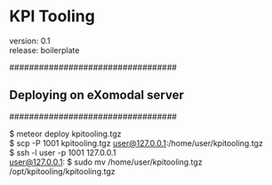 KPI Tooling
=======

version: 0.1  
release: boilerplate  

##################################
## Deploying on eXomodal server ##
##################################

$ meteor deploy kpitooling.tgz  
$ scp -P 1001 kpitooling.tgz user@127.0.0.1:/home/user/kpitooling.tgz  
$ ssh -l user -p 1001 127.0.0.1  
user@127.0.0.1: $ sudo mv /home/user/kpitooling.tgz /opt/kpitooling/kpitooling.tgz  